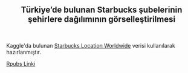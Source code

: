 <center>
<h2>Türkiye’de bulunan Starbucks şubelerinin şehirlere dağılımının görselleştirilmesi </h2> <br>
 </center>

Kaggle'da bulunan [Starbucks Location Worldwide](https://www.kaggle.com/starbucks/store-locations) verisi kullanılarak hazırlanmıştır. 

[Rpubs Linki](https://goo.gl/Sjg01v)

<br>

